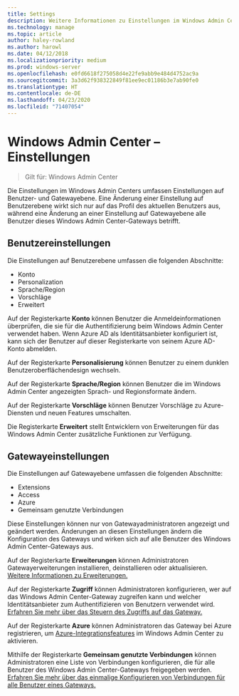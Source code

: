```yaml
---
title: Settings
description: Weitere Informationen zu Einstellungen im Windows Admin Center (Projekt Honolulu). Mit den Benutzereinstellungen können Benutzer ihre Sprache/Region und andere Einstellungen ändern. Mit den Gatewayeinstellungen können Administratoren das Gateway konfigurieren.
ms.technology: manage
ms.topic: article
author: haley-rowland
ms.author: harowl
ms.date: 04/12/2018
ms.localizationpriority: medium
ms.prod: windows-server
ms.openlocfilehash: e0fd6618f275058d4e22fe9abb9e484d4752ac9a
ms.sourcegitcommit: 3a3d62f938322849f81ee9ec01186b3e7ab90fe0
ms.translationtype: HT
ms.contentlocale: de-DE
ms.lasthandoff: 04/23/2020
ms.locfileid: "71407054"
---
```

# <a name="windows-admin-center-settings"></a>Windows Admin Center – Einstellungen

> Gilt für: Windows Admin Center

Die Einstellungen im Windows Admin Centers umfassen Einstellungen auf Benutzer- und Gatewayebene. Eine Änderung einer Einstellung auf Benutzerebene wirkt sich nur auf das Profil des aktuellen Benutzers aus, während eine Änderung an einer Einstellung auf Gatewayebene alle Benutzer dieses Windows Admin Center-Gateways betrifft.

## <a name="user-settings"></a>Benutzereinstellungen

Die Einstellungen auf Benutzerebene umfassen die folgenden Abschnitte:

- Konto
- Personalization
- Sprache/Region
- Vorschläge
- Erweitert

Auf der Registerkarte **Konto** können Benutzer die Anmeldeinformationen überprüfen, die sie für die Authentifizierung beim Windows Admin Center verwendet haben. Wenn Azure AD als Identitätsanbieter konfiguriert ist, kann sich der Benutzer auf dieser Registerkarte von seinem Azure AD-Konto abmelden.

Auf der Registerkarte **Personalisierung** können Benutzer zu einem dunklen Benutzeroberflächendesign wechseln.

Auf der Registerkarte **Sprache/Region** können Benutzer die im Windows Admin Center angezeigten Sprach- und Regionsformate ändern.

Auf der Registerkarte **Vorschläge** können Benutzer Vorschläge zu Azure-Diensten und neuen Features umschalten.

Die Registerkarte **Erweitert** stellt Entwicklern von Erweiterungen für das Windows Admin Center zusätzliche Funktionen zur Verfügung.

## <a name="gateway-settings"></a>Gatewayeinstellungen

Die Einstellungen auf Gatewayebene umfassen die folgenden Abschnitte:

- Extensions
- Access
- Azure
- Gemeinsam genutzte Verbindungen

Diese Einstellungen können nur von Gatewayadministratoren angezeigt und geändert werden. Änderungen an diesen Einstellungen ändern die Konfiguration des Gateways und wirken sich auf alle Benutzer des Windows Admin Center-Gateways aus.

Auf der Registerkarte **Erweiterungen** können Administratoren Gatewayerweiterungen installieren, deinstallieren oder aktualisieren. [Weitere Informationen zu Erweiterungen.](using-extensions.md)

Auf der Registerkarte **Zugriff** können Administratoren konfigurieren, wer auf das Windows Admin Center-Gateway zugreifen kann und welcher Identitätsanbieter zum Authentifizieren von Benutzern verwendet wird. [Erfahren Sie mehr über das Steuern des Zugriffs auf das Gateway.](user-access-control.md)

Auf der Registerkarte **Azure** können Administratoren das Gateway bei Azure registrieren, um [Azure-Integrationsfeatures](azure-integration.md) im Windows Admin Center zu aktivieren.

Mithilfe der Registerkarte **Gemeinsam genutzte Verbindungen** können Administratoren eine Liste von Verbindungen konfigurieren, die für alle Benutzer des Windows Admin Center-Gateways freigegeben werden. [Erfahren Sie mehr über das einmalige Konfigurieren von Verbindungen für alle Benutzer eines Gateways.](shared-connections.md)